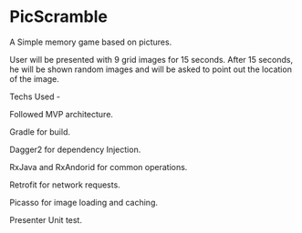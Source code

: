 # PicScramble
A Simple memory game based on pictures.

User will be presented with 9 grid images for 15 seconds. After 15 seconds, he will be shown random images and will be asked to point out the location of the image.

Techs Used - 

Followed MVP architecture.

Gradle for build.

Dagger2 for dependency Injection.

RxJava and RxAndorid for common operations.

Retrofit for network requests.

Picasso for image loading and caching.

Presenter Unit test.


